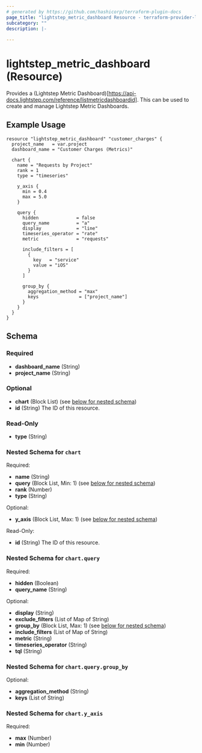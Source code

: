 ```yaml
---
# generated by https://github.com/hashicorp/terraform-plugin-docs
page_title: "lightstep_metric_dashboard Resource - terraform-provider-lightstep"
subcategory: ""
description: |-
  
---
```


# lightstep_metric_dashboard (Resource)

Provides a (Lightstep Metric Dashboard)[https://api-docs.lightstep.com/reference/listmetricdashboardid]. This can be used to create and manage Lightstep Metric Dashboards.


## Example Usage

```hcl
resource "lightstep_metric_dashboard" "customer_charges" {
  project_name   = var.project
  dashboard_name = "Customer Charges (Metrics)"

  chart {
    name = "Requests by Project"
    rank = 1
    type = "timeseries"

    y_axis {
      min = 0.4
      max = 5.0
    }

    query {
      hidden              = false
      query_name          = "a"
      display             = "line"
      timeseries_operator = "rate"
      metric              = "requests"

      include_filters = [
        {
          key   = "service"
          value = "iOS"
        }
      ]

      group_by {
        aggregation_method = "max"
        keys               = ["project_name"]
      }
    }
  }
}
```

<!-- schema generated by tfplugindocs -->
## Schema

### Required

- **dashboard_name** (String)
- **project_name** (String)

### Optional

- **chart** (Block List) (see [below for nested schema](#nestedblock--chart))
- **id** (String) The ID of this resource.

### Read-Only

- **type** (String)

<a id="nestedblock--chart"></a>
### Nested Schema for `chart`

Required:

- **name** (String)
- **query** (Block List, Min: 1) (see [below for nested schema](#nestedblock--chart--query))
- **rank** (Number)
- **type** (String)

Optional:

- **y_axis** (Block List, Max: 1) (see [below for nested schema](#nestedblock--chart--y_axis))

Read-Only:

- **id** (String) The ID of this resource.

<a id="nestedblock--chart--query"></a>
### Nested Schema for `chart.query`

Required:

- **hidden** (Boolean)
- **query_name** (String)

Optional:

- **display** (String)
- **exclude_filters** (List of Map of String)
- **group_by** (Block List, Max: 1) (see [below for nested schema](#nestedblock--chart--query--group_by))
- **include_filters** (List of Map of String)
- **metric** (String)
- **timeseries_operator** (String)
- **tql** (String)

<a id="nestedblock--chart--query--group_by"></a>
### Nested Schema for `chart.query.group_by`

Optional:

- **aggregation_method** (String)
- **keys** (List of String)



<a id="nestedblock--chart--y_axis"></a>
### Nested Schema for `chart.y_axis`

Required:

- **max** (Number)
- **min** (Number)


